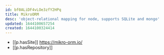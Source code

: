 ```yaml
---
id: bf0ALiDF4vLOe3zfY2HPq
title: MikroORM
desc: 'object-relational mapping for node, supports SQLite and mongo'
updated: 1644100657254
created: 1644100324414
---
```



- [[p.hasSite]] https://mikro-orm.io/
- [[p.hasRepository]] 
